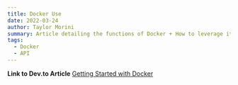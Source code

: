 ```yaml
---
title: Docker Use
date: 2022-03-24
author: Taylor Morini
summary: Article detailing the functions of Docker + How to leverage it for specific projects
tags:
  - Docker
  - API
---
```


**Link to Dev.to Article**
[Getting Started with Docker](https://dev.to/taylormorini/getting-started-with-docker-36en)